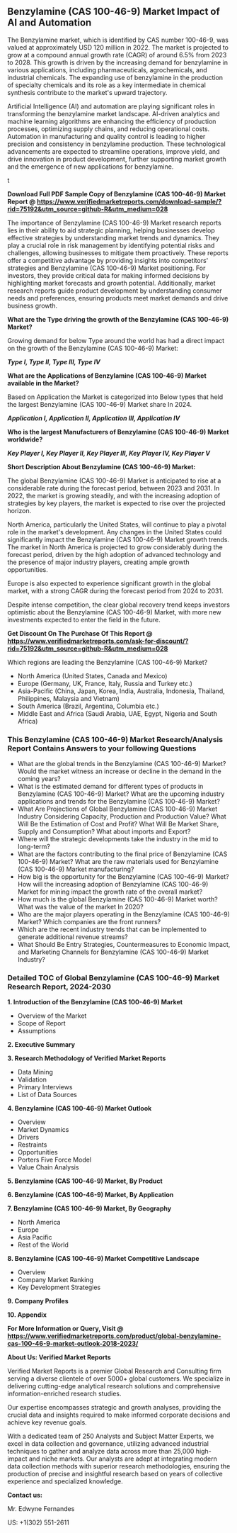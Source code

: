 <h2>Benzylamine (CAS 100-46-9) Market Impact of AI and Automation</h2><p>The Benzylamine market, which is identified by CAS number 100-46-9, was valued at approximately USD 120 million in 2022. The market is projected to grow at a compound annual growth rate (CAGR) of around 6.5% from 2023 to 2028. This growth is driven by the increasing demand for benzylamine in various applications, including pharmaceuticals, agrochemicals, and industrial chemicals. The expanding use of benzylamine in the production of specialty chemicals and its role as a key intermediate in chemical synthesis contribute to the market's upward trajectory.</p><p>Artificial Intelligence (AI) and automation are playing significant roles in transforming the benzylamine market landscape. AI-driven analytics and machine learning algorithms are enhancing the efficiency of production processes, optimizing supply chains, and reducing operational costs. Automation in manufacturing and quality control is leading to higher precision and consistency in benzylamine production. These technological advancements are expected to streamline operations, improve yield, and drive innovation in product development, further supporting market growth and the emergence of new applications for benzylamine.</p>t</p><p id="" class=""><strong>Download Full PDF Sample Copy of Benzylamine (CAS 100-46-9) Market Report @ <a href="https://www.verifiedmarketreports.com/download-sample/?rid=75192&utm_source=github-R&utm_medium=028" target="_blank">https://www.verifiedmarketreports.com/download-sample/?rid=75192&utm_source=github-R&utm_medium=028</a></strong></p><p>The importance of&nbsp;Benzylamine (CAS 100-46-9) Market research reports lies in their ability to aid strategic planning, helping businesses develop effective strategies by understanding market trends and dynamics. They play a crucial role in risk management by identifying potential risks and challenges, allowing businesses to mitigate them proactively. These reports offer a competitive advantage by providing insights into competitors' strategies and Benzylamine (CAS 100-46-9) Market positioning. For investors, they provide critical data for making informed decisions by highlighting market forecasts and growth potential. Additionally, market research reports guide product development by understanding consumer needs and preferences, ensuring products meet market demands and drive business growth.</p><p><strong>What are the&nbsp;Type driving the growth of the Benzylamine (CAS 100-46-9) Market?</strong></p><p id="" class="">Growing demand for below Type around the world has had a direct impact on the growth of the Benzylamine (CAS 100-46-9) Market:</p><em><strong>Type I, Type II, Type III, Type IV</strong></em></p><strong>What are the&nbsp;Applications&nbsp;of Benzylamine (CAS 100-46-9) Market available in the Market?</strong></p><p id="" class="">Based on Application the Market is categorized into Below types that held the largest Benzylamine (CAS 100-46-9) Market share In 2024.</p><em><strong>Application I, Application II, Application III, Application IV</strong></em></p><strong>Who is the largest Manufacturers of Benzylamine (CAS 100-46-9) Market worldwide?</strong></p><p><em><strong>Key Player I, Key Player II, Key Player III, Key Player IV, Key Player V</strong></em></p><p id="" class=""><strong>Short Description About Benzylamine (CAS 100-46-9) Market:</strong></p><p>The global Benzylamine (CAS 100-46-9) Market is anticipated to rise at a considerable rate during the forecast period, between 2023 and 2031. In 2022, the market is growing steadily, and with the increasing adoption of strategies by key players, the market is expected to rise over the projected horizon.</p><p>North America, particularly the United States, will continue to play a pivotal role in the market's development. Any changes in the United States could significantly impact the Benzylamine (CAS 100-46-9) Market growth trends. The market in North America is projected to grow considerably during the forecast period, driven by the high adoption of advanced technology and the presence of major industry players, creating ample growth opportunities.</p><p>Europe is also expected to experience significant growth in the global market, with a strong CAGR during the forecast period from 2024 to 2031.</p><p>Despite intense competition, the clear global recovery trend keeps investors optimistic about the Benzylamine (CAS 100-46-9) Market, with more new investments expected to enter the field in the future.</p><p id="" class=""><strong>Get Discount On The Purchase Of This Report @ <a href="https://www.verifiedmarketreports.com/ask-for-discount/?rid=75192&utm_source=github-R&utm_medium=028" target="_blank">https://www.verifiedmarketreports.com/ask-for-discount/?rid=75192&utm_source=github-R&utm_medium=028</a></strong></p>Which regions are leading the Benzylamine (CAS 100-46-9) Market?</p><ul><li>North America (United States, Canada and Mexico)</li><li>Europe (Germany, UK, France, Italy, Russia and Turkey etc.)</li><li>Asia-Pacific (China, Japan, Korea, India, Australia, Indonesia, Thailand, Philippines, Malaysia and Vietnam)</li><li>South America (Brazil, Argentina, Columbia etc.)</li><li>Middle East and Africa (Saudi Arabia, UAE, Egypt, Nigeria and South Africa)</li></ul><h3 id="" class="">This Benzylamine (CAS 100-46-9) Market Research/Analysis Report Contains Answers to your following Questions</h3><ul><li>What are the global trends in the Benzylamine (CAS 100-46-9) Market? Would the market witness an increase or decline in the demand in the coming years?</li><li>What is the estimated demand for different types of products in Benzylamine (CAS 100-46-9) Market? What are the upcoming industry applications and trends for the Benzylamine (CAS 100-46-9) Market?</li><li>What Are Projections of Global Benzylamine (CAS 100-46-9) Market Industry Considering Capacity, Production and Production Value? What Will Be the Estimation of Cost and Profit? What Will Be Market Share, Supply and Consumption? What about imports and Export?</li><li>Where will the strategic developments take the industry in the mid to long-term?</li><li>What are the factors contributing to the final price of Benzylamine (CAS 100-46-9) Market? What are the raw materials used for Benzylamine (CAS 100-46-9) Market manufacturing?</li><li>How big is the opportunity for the Benzylamine (CAS 100-46-9) Market? How will the increasing adoption of Benzylamine (CAS 100-46-9) Market for mining impact the growth rate of the overall market?</li><li>How much is the global Benzylamine (CAS 100-46-9) Market worth? What was the value of the market In 2020?</li><li>Who are the major players operating in the Benzylamine (CAS 100-46-9) Market? Which companies are the front runners?</li><li>Which are the recent industry trends that can be implemented to generate additional revenue streams?</li><li>What Should Be Entry Strategies, Countermeasures to Economic Impact, and Marketing Channels for Benzylamine (CAS 100-46-9) Market Industry?</li></ul><h3 id="" class="">Detailed TOC of Global Benzylamine (CAS 100-46-9) Market Research Report, 2024-2030</h3><p id="" class=""><strong>1. Introduction of the Benzylamine (CAS 100-46-9) Market</strong></p><ul><li>Overview of the Market</li><li>Scope of Report</li><li>Assumptions</li></ul><p id="" class=""><strong>2. Executive Summary</strong></p><p id="" class=""><strong>3. Research Methodology of Verified Market Reports</strong></p><ul><li>Data Mining</li><li>Validation</li><li>Primary Interviews</li><li>List of Data Sources</li></ul><p id="" class=""><strong>4. Benzylamine (CAS 100-46-9) Market Outlook</strong></p><ul><li>Overview</li><li>Market Dynamics</li><li>Drivers</li><li>Restraints</li><li>Opportunities</li><li>Porters Five Force Model</li><li>Value Chain Analysis</li></ul><p id="" class=""><strong>5. Benzylamine (CAS 100-46-9) Market, By Product</strong></p><p id="" class=""><strong>6. Benzylamine (CAS 100-46-9) Market, By Application</strong></p><p id="" class=""><strong>7. Benzylamine (CAS 100-46-9) Market, By Geography</strong></p><ul><li>North America</li><li>Europe</li><li>Asia Pacific</li><li>Rest of the World</li></ul><p id="" class=""><strong>8. Benzylamine (CAS 100-46-9) Market Competitive Landscape</strong></p><ul><li>Overview</li><li>Company Market Ranking</li><li>Key Development Strategies</li></ul><p id="" class=""><strong>9. Company Profiles</strong></p><p id="" class=""><strong>10. Appendix</strong></p><p id="" class=""><strong>For More Information or Query, Visit @ <a href="https://www.verifiedmarketreports.com/product/global-benzylamine-cas-100-46-9-market-outlook-2018-2023/" target="_blank">https://www.verifiedmarketreports.com/product/global-benzylamine-cas-100-46-9-market-outlook-2018-2023/</a></strong></p><p id="" class=""><strong>About Us: Verified Market Reports</strong></p><p id="" class="">Verified Market Reports is a premier Global Research and Consulting firm serving a diverse clientele of over 5000+ global customers. We specialize in delivering cutting-edge analytical research solutions and comprehensive information-enriched research studies.</p><p id="" class="">Our expertise encompasses strategic and growth analyses, providing the crucial data and insights required to make informed corporate decisions and achieve key revenue goals.</p><p id="" class="">With a dedicated team of 250 Analysts and Subject Matter Experts, we excel in data collection and governance, utilizing advanced industrial techniques to gather and analyze data across more than 25,000 high-impact and niche markets. Our analysts are adept at integrating modern data collection methods with superior research methodologies, ensuring the production of precise and insightful research based on years of collective experience and specialized knowledge.</p><p id="" class=""><strong>Contact us:</strong></p><p id="" class="">Mr. Edwyne Fernandes</p><p id="" class="">US: +1(302) 551-2611</p>